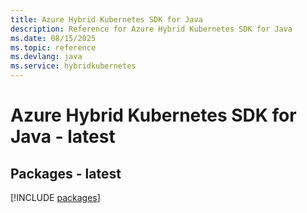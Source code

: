 ```yaml
---
title: Azure Hybrid Kubernetes SDK for Java
description: Reference for Azure Hybrid Kubernetes SDK for Java
ms.date: 08/15/2025
ms.topic: reference
ms.devlang: java
ms.service: hybridkubernetes
---
```

# Azure Hybrid Kubernetes SDK for Java - latest
## Packages - latest
[!INCLUDE [packages](hybrid-kubernetes-index.md)]